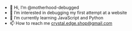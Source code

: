 - 👋 Hi, I’m @motherhood-debugged
- 👀 I’m interested in debugging my first attempt at a website
- 🌱 I’m currently learning JavaScript and Python
- 📫 How to reach me crystal.edge.shop@gmail.com

<!---
motherhood-debugged/motherhood-debugged is a ✨ special ✨ repository because its `README.md` (this file) appears on your GitHub profile.
You can click the Preview link to take a look at your changes.
--->
